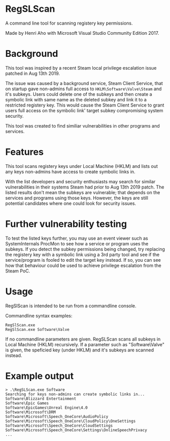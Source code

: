 # RegSLScan
A command line tool for scanning registery key permissions. 

Made by Henri Aho with Microsoft Visual Studio Community Edition 2017.

# Background
This tool was inspired by a recent Steam local privilege escalation issue patched in Aug 13th 2019.

The issue was caused by a background service, Steam Client Service, that on startup gave non-admins 
full access to ```HKLM\Software\Valve\Steam``` and it's subkeys. Users could delete one of the subkeys
and then create a symbolic link with same name as the deleted subkey and link it to a restricted registery key. 
This would cause the Steam Client Service to grant users full access on the symbolic link' target subkey
compromising system security.

This tool was created to find similiar vulnerabilities in other programs and services.

# Features
This tool scans registery keys under Local Machine (HKLM) and lists out any keys non-admins have access to create symbolic links in.

With the list developers and security enthusiasts may search for similar vulnerabilities in their systems Steam had prior to Aug 13th 2019 patch. The listed results don't mean the subkeys are vulnerable; that depends on the services and programs using those keys. However, the keys are still potential candidates where one could look for security issues.

# Further vulnerability testing
To test the listed keys further, you may use an event viewer such as SystemInternals ProcMon to see how a service or program uses the subkeys. If you detect the subkey permissions being changed, try replacing the registery key with a symbolic link using a 3rd party tool and see if the service/program is fooled to edit the target key instead. If so, you can see how that behaviour could be used to achieve privilege escalation from the Steam PoC.

# Usage
RegSlScan is intended to be run from a commandline console.

Commandline syntax examples:
```
RegSlScan.exe
RegSlScan.exe Software\Valve
```

If no commandline parameters are given. RegSLScan scans all subkeys in Local Machine (HKLM) recursively.
If a parameter such as "Software\Valve" is given, the speficied key (under HKLM) and it's subkeys are scanned instead.



# Example output
```
> .\RegSLScan.exe Software
Searching for keys non-admins can create symbolic links in...
Software\Blizzard Entertainment
Software\Epic Games
Software\EpicGames\Unreal Engine\4.0
Software\Microsoft\DRM
Software\Microsoft\Speech_OneCore\AudioPolicy
Software\Microsoft\Speech_OneCore\CloudPolicy\OneSettings
Software\Microsoft\Speech_OneCore\CloudSettings
Software\Microsoft\Speech_OneCore\Settings\OnlineSpeechPrivacy
...
```
